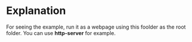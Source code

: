 # Explanation

For seeing the example, run it as a webpage using this foolder as the root folder. You can use **http-server** for example.
